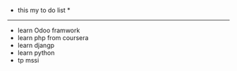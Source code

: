 * this my to do list *
----------------------------------------------
- learn Odoo framwork
- learn php from coursera
- learn djangp
- learn python
- tp mssi
